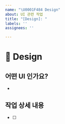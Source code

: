 ```yaml
---
name: "\U0001F484 Design"
about: UI 관련 작업
title: "[Design]: "
labels: ''
assignees: ''

---
```


# 💄 Design

## 어떤 UI 인가요?
- 
## 작업 상세 내용
- [ ]
